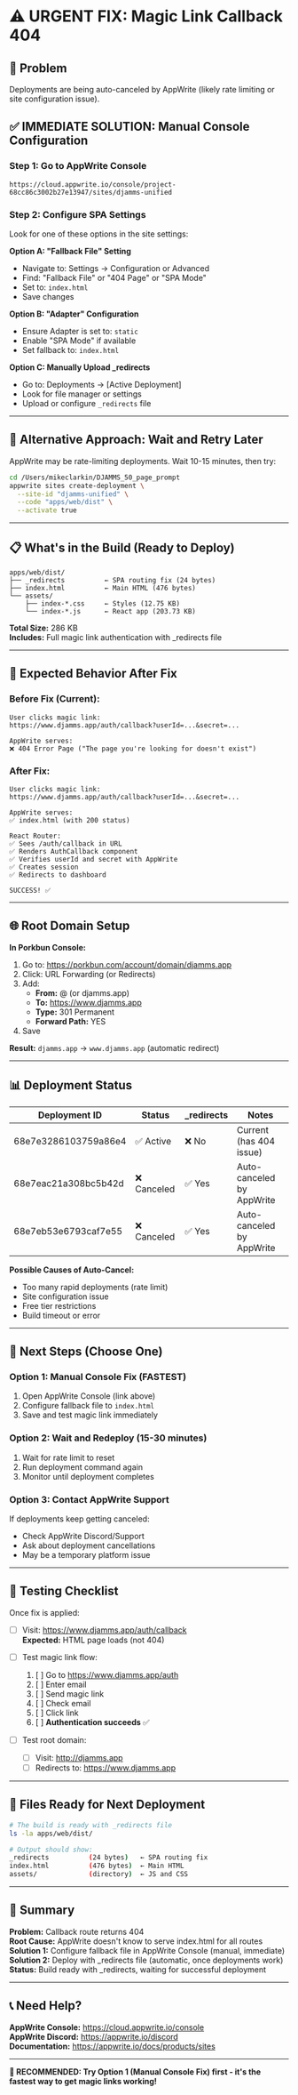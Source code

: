 # ⚠️ URGENT FIX: Magic Link Callback 404

## 🚨 **Problem**
Deployments are being auto-canceled by AppWrite (likely rate limiting or site configuration issue).

## ✅ **IMMEDIATE SOLUTION: Manual Console Configuration**

### **Step 1: Go to AppWrite Console**
```
https://cloud.appwrite.io/console/project-68cc86c3002b27e13947/sites/djamms-unified
```

### **Step 2: Configure SPA Settings**

Look for one of these options in the site settings:

**Option A: "Fallback File" Setting**
- Navigate to: Settings → Configuration or Advanced
- Find: "Fallback File" or "404 Page" or "SPA Mode"
- Set to: `index.html`
- Save changes

**Option B: "Adapter" Configuration**
- Ensure Adapter is set to: `static`
- Enable "SPA Mode" if available
- Set fallback to: `index.html`

**Option C: Manually Upload _redirects**
- Go to: Deployments → [Active Deployment]
- Look for file manager or settings
- Upload or configure `_redirects` file

---

## 🔧 **Alternative Approach: Wait and Retry Later**

AppWrite may be rate-limiting deployments. Wait 10-15 minutes, then try:

```bash
cd /Users/mikeclarkin/DJAMMS_50_page_prompt
appwrite sites create-deployment \
  --site-id "djamms-unified" \
  --code "apps/web/dist" \
  --activate true
```

---

## 📋 **What's in the Build (Ready to Deploy)**

```
apps/web/dist/
├── _redirects          ← SPA routing fix (24 bytes)
├── index.html          ← Main HTML (476 bytes)
└── assets/
    ├── index-*.css     ← Styles (12.75 KB)
    └── index-*.js      ← React app (203.73 KB)
```

**Total Size:** 286 KB  
**Includes:** Full magic link authentication with _redirects file

---

## 🎯 **Expected Behavior After Fix**

### **Before Fix (Current):**
```
User clicks magic link:
https://www.djamms.app/auth/callback?userId=...&secret=...

AppWrite serves:
❌ 404 Error Page ("The page you're looking for doesn't exist")
```

### **After Fix:**
```
User clicks magic link:
https://www.djamms.app/auth/callback?userId=...&secret=...

AppWrite serves:
✅ index.html (with 200 status)

React Router:
✅ Sees /auth/callback in URL
✅ Renders AuthCallback component
✅ Verifies userId and secret with AppWrite
✅ Creates session
✅ Redirects to dashboard

SUCCESS! ✅
```

---

## 🌐 **Root Domain Setup**

**In Porkbun Console:**
1. Go to: https://porkbun.com/account/domain/djamms.app
2. Click: URL Forwarding (or Redirects)
3. Add:
   - **From:** @ (or djamms.app)
   - **To:** https://www.djamms.app
   - **Type:** 301 Permanent
   - **Forward Path:** YES
4. Save

**Result:** `djamms.app` → `www.djamms.app` (automatic redirect)

---

## 📊 **Deployment Status**

| Deployment ID | Status | _redirects | Notes |
|---------------|--------|------------|-------|
| 68e7e3286103759a86e4 | ✅ Active | ❌ No | Current (has 404 issue) |
| 68e7eac21a308bc5b42d | ❌ Canceled | ✅ Yes | Auto-canceled by AppWrite |
| 68e7eb53e6793caf7e55 | ❌ Canceled | ✅ Yes | Auto-canceled by AppWrite |

**Possible Causes of Auto-Cancel:**
- Too many rapid deployments (rate limit)
- Site configuration issue
- Free tier restrictions
- Build timeout or error

---

## 🔄 **Next Steps (Choose One)**

### **Option 1: Manual Console Fix (FASTEST)**
1. Open AppWrite Console (link above)
2. Configure fallback file to `index.html`
3. Save and test magic link immediately

### **Option 2: Wait and Redeploy (15-30 minutes)**
1. Wait for rate limit to reset
2. Run deployment command again
3. Monitor until deployment completes

### **Option 3: Contact AppWrite Support**
If deployments keep getting canceled:
- Check AppWrite Discord/Support
- Ask about deployment cancellations
- May be a temporary platform issue

---

## 🧪 **Testing Checklist**

Once fix is applied:

- [ ] Visit: https://www.djamms.app/auth/callback  
  **Expected:** HTML page loads (not 404)

- [ ] Test magic link flow:
  1. [ ] Go to https://www.djamms.app/auth
  2. [ ] Enter email
  3. [ ] Send magic link
  4. [ ] Check email
  5. [ ] Click link
  6. [ ] **Authentication succeeds** ✅

- [ ] Test root domain:
  - [ ] Visit: http://djamms.app
  - [ ] Redirects to: https://www.djamms.app

---

## 📝 **Files Ready for Next Deployment**

```bash
# The build is ready with _redirects file
ls -la apps/web/dist/

# Output should show:
_redirects          (24 bytes)   ← SPA routing fix
index.html          (476 bytes)  ← Main HTML
assets/             (directory)  ← JS and CSS
```

---

## 🎯 **Summary**

**Problem:** Callback route returns 404  
**Root Cause:** AppWrite doesn't know to serve index.html for all routes  
**Solution 1:** Configure fallback file in AppWrite Console (manual, immediate)  
**Solution 2:** Deploy with _redirects file (automatic, once deployments work)  
**Status:** Build ready with _redirects, waiting for successful deployment  

---

## 📞 **Need Help?**

**AppWrite Console:** https://cloud.appwrite.io/console  
**AppWrite Discord:** https://appwrite.io/discord  
**Documentation:** https://appwrite.io/docs/products/sites  

---

**🎯 RECOMMENDED: Try Option 1 (Manual Console Fix) first - it's the fastest way to get magic links working!**
